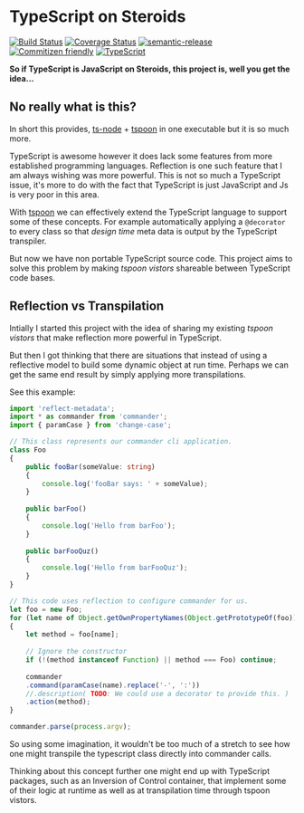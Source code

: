 # TypeScript on Steroids
[![Build Status](https://travis-ci.org/brad-jones/tsos.svg?branch=master)](https://travis-ci.org/brad-jones/tsos)
[![Coverage Status](https://coveralls.io/repos/github/brad-jones/tsos/badge.svg?branch=master)](https://coveralls.io/github/brad-jones/tsos?branch=master)
[![semantic-release](https://img.shields.io/badge/%20%20%F0%9F%93%A6%F0%9F%9A%80-semantic--release-e10079.svg)](https://github.com/semantic-release/semantic-release)
[![Commitizen friendly](https://img.shields.io/badge/commitizen-friendly-brightgreen.svg)](http://commitizen.github.io/cz-cli/)
[![TypeScript](https://badges.frapsoft.com/typescript/code/typescript.svg?v=101)](https://github.com/ellerbrock/typescript-badges/)

__So if TypeScript is JavaScript on Steroids, this project is, well you get the idea...__

## No really what is this?
In short this provides, [ts-node](https://github.com/TypeStrong/ts-node) +
[tspoon](https://github.com/wix/tspoon) in one executable but it is so much more.

TypeScript is awesome however it does lack some features from more established
programming languages. Reflection is one such feature that I am always wishing
was more powerful. This is not so much a TypeScript issue, it's more to do with
the fact that TypeScript is just JavaScript and Js is very poor in this area.

With [tspoon](https://github.com/wix/tspoon) we can effectively extend the
TypeScript language to support some of these concepts. For example automatically
applying a `@decorator` to every class so that _design time_ meta data is output
by the TypeScript transpiler.

But now we have non portable TypeScript source code. This project aims to solve
this problem by making _tspoon vistors_ shareable between TypeScript code bases.

## Reflection vs Transpilation
Intially I started this project with the idea of sharing my existing
_tspoon vistors_ that make reflection more powerful in TypeScript.

But then I got thinking that there are situations that instead of using a
reflective model to build some dynamic object at run time. Perhaps we can get
the same end result by simply applying more transpilations.

See this example:

```ts
import 'reflect-metadata';
import * as commander from 'commander';
import { paramCase } from 'change-case';

// This class represents our commander cli application.
class Foo
{
    public fooBar(someValue: string)
    {
        console.log('fooBar says: ' + someValue);
    }
    
    public barFoo()
    {
        console.log('Hello from barFoo');
    }
    
    public barFooQuz()
    {
        console.log('Hello from barFooQuz');
    }
}

// This code uses reflection to configure commander for us.
let foo = new Foo;
for (let name of Object.getOwnPropertyNames(Object.getPrototypeOf(foo)))
{
    let method = foo[name];
    
    // Ignore the constructor
    if (!(method instanceof Function) || method === Foo) continue;
    
    commander
    .command(paramCase(name).replace('-', ':'))
    //.description( TODO: We could use a decorator to provide this. )
    .action(method);
}

commander.parse(process.argv);
```

So using some imagination, it wouldn't be too much of a stretch to see how one
might transpile the typescript class directly into commander calls.

Thinking about this concept further one might end up with TypeScript packages,
such as an Inversion of Control container, that implement some of their logic at
runtime as well as at transpilation time through tspoon vistors.
